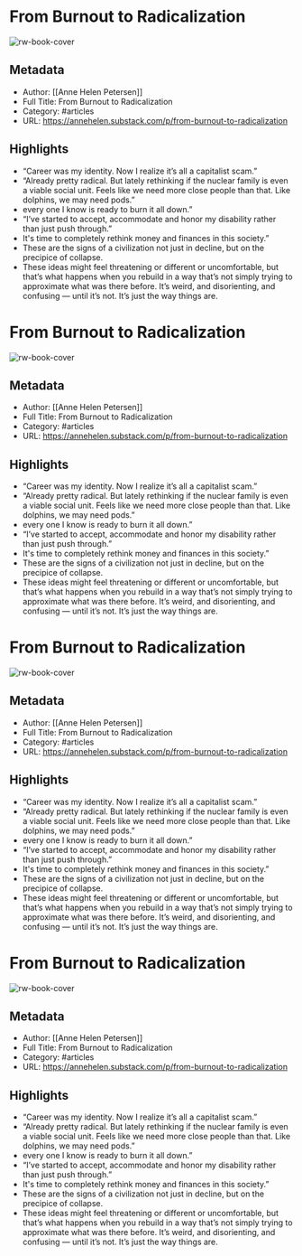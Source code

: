 # From Burnout to Radicalization
![rw-book-cover](https://readwise-assets.s3.amazonaws.com/static/images/article3.5c705a01b476.png)

## Metadata
- Author: [[Anne Helen Petersen]]
- Full Title: From Burnout to Radicalization
- Category: #articles
- URL: https://annehelen.substack.com/p/from-burnout-to-radicalization

## Highlights
- “Career was my identity. Now I realize it’s all a capitalist scam.”
- “Already pretty radical. But lately rethinking if the nuclear family is even a viable social unit. Feels like we need more close people than that. Like dolphins, we may need pods.”
- every one I know is ready to burn it all down.”
- “I’ve started to accept, accommodate and honor my disability rather than just push through.”
- It's time to completely rethink money and finances in this society.”
- These are the signs of a civilization not just in decline, but on the precipice of collapse.
- These ideas might feel threatening or different or uncomfortable, but that’s what happens when you rebuild in a way that’s not simply trying to approximate what was there before. It’s weird, and disorienting, and confusing — until it’s not. It’s just the way things are.
# From Burnout to Radicalization

![rw-book-cover](https://readwise-assets.s3.amazonaws.com/static/images/article3.5c705a01b476.png)

## Metadata
- Author: [[Anne Helen Petersen]]
- Full Title: From Burnout to Radicalization
- Category: #articles
- URL: https://annehelen.substack.com/p/from-burnout-to-radicalization

## Highlights
- “Career was my identity. Now I realize it’s all a capitalist scam.”
- “Already pretty radical. But lately rethinking if the nuclear family is even a viable social unit. Feels like we need more close people than that. Like dolphins, we may need pods.”
- every one I know is ready to burn it all down.”
- “I’ve started to accept, accommodate and honor my disability rather than just push through.”
- It's time to completely rethink money and finances in this society.”
- These are the signs of a civilization not just in decline, but on the precipice of collapse.
- These ideas might feel threatening or different or uncomfortable, but that’s what happens when you rebuild in a way that’s not simply trying to approximate what was there before. It’s weird, and disorienting, and confusing — until it’s not. It’s just the way things are.
# From Burnout to Radicalization

![rw-book-cover](https://readwise-assets.s3.amazonaws.com/static/images/article3.5c705a01b476.png)

## Metadata
- Author: [[Anne Helen Petersen]]
- Full Title: From Burnout to Radicalization
- Category: #articles
- URL: https://annehelen.substack.com/p/from-burnout-to-radicalization

## Highlights
- “Career was my identity. Now I realize it’s all a capitalist scam.”
- “Already pretty radical. But lately rethinking if the nuclear family is even a viable social unit. Feels like we need more close people than that. Like dolphins, we may need pods.”
- every one I know is ready to burn it all down.”
- “I’ve started to accept, accommodate and honor my disability rather than just push through.”
- It's time to completely rethink money and finances in this society.”
- These are the signs of a civilization not just in decline, but on the precipice of collapse.
- These ideas might feel threatening or different or uncomfortable, but that’s what happens when you rebuild in a way that’s not simply trying to approximate what was there before. It’s weird, and disorienting, and confusing — until it’s not. It’s just the way things are.
# From Burnout to Radicalization

![rw-book-cover](https://readwise-assets.s3.amazonaws.com/static/images/article3.5c705a01b476.png)

## Metadata
- Author: [[Anne Helen Petersen]]
- Full Title: From Burnout to Radicalization
- Category: #articles
- URL: https://annehelen.substack.com/p/from-burnout-to-radicalization

## Highlights
- “Career was my identity. Now I realize it’s all a capitalist scam.”
- “Already pretty radical. But lately rethinking if the nuclear family is even a viable social unit. Feels like we need more close people than that. Like dolphins, we may need pods.”
- every one I know is ready to burn it all down.”
- “I’ve started to accept, accommodate and honor my disability rather than just push through.”
- It's time to completely rethink money and finances in this society.”
- These are the signs of a civilization not just in decline, but on the precipice of collapse.
- These ideas might feel threatening or different or uncomfortable, but that’s what happens when you rebuild in a way that’s not simply trying to approximate what was there before. It’s weird, and disorienting, and confusing — until it’s not. It’s just the way things are.
